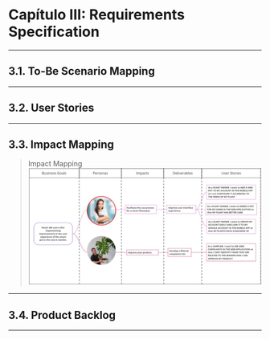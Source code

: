 # Capítulo III: Requirements Specification
---
## 3.1. To-Be Scenario Mapping
---
## 3.2. User Stories
---
## 3.3. Impact Mapping
>Impact Mapping
![Impact-Map](./assets/3.3.Impact-Mapping/impact-mapping.JPG)
---
## 3.4. Product Backlog
---